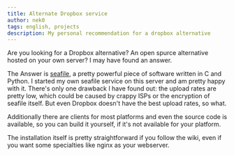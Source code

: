 ```yaml
---
title: Alternate Dropbox service
author: nek0
tags: english, projects 
description: My personal recommendation for a dropbox alternative
---
```


Are you looking for a Dropbox alternative? An open spurce alternative hosted on your own server? I may have found an answer.

The Answer is [seafile](http://seafile.com), a pretty powerful piece of software written in C and Python. I started my own seafile service on this server and am pretty happy with it. There's only one drawback I have found out: the upload rates are pretty low, which could be caused by crappy ISPs or the encryption of seafile itself. But even Dropbox doesn't have the best upload rates, so what.

Additionally there are clients for most platforms and even the source code is available, so you can build it yourself, if it's not available for your platform.

The installation itself is pretty straightforward if you follow the wiki, even if you want some specialties like nginx as your webserver.
